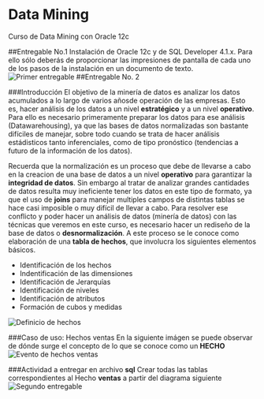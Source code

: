 # Data Mining
Curso de Data Mining con Oracle 12c

##Entregable No.1
Instalación de Oracle 12c y de SQL Developer 4.1.x. Para ello sólo deberás de proporcionar las impresiones de pantalla de cada uno de los pasos de la instalación en un documento  de texto.
![Primer entregable](http://shotcretemexico.com/cursos/base-datos/entregable1.png)
##Entregable No. 2

###Introducción
El objetivo de la minería de datos es analizar los datos acumulados a lo largo de varios añosde operación de las empresas. Esto es, hacer análisis de los datos a un nivel **estratégico** y a un nivel **operativo**.
Para ello es necesario primeramente preparar los datos para ese análisis (Datawarehousing), ya que las bases de datos normalizadas son bastante difíciles de manejar, sobre todo cuando se trata de hacer análisis estádisticos tanto inferenciales, como de tipo pronóstico (tendencias a futuro de la información de los datos).

Recuerda que la normalización es un proceso que debe de llevarse a cabo en la creacion de una base  de datos a un nivel **operativo** para garantizar la **integridad de datos**. Sin embargo al tratar de  analizar grandes cantidades de datos resulta muy ineficiente tener los datos en este tipo de formato, ya que el uso de **joins** para manejar multiples campos de distintas tablas se hace casi imposible o muy difícil de llevar a cabo.
Para resolver ese conflicto y poder hacer un análisis de datos (minería de datos) con las técnicas que veremos en este curso,  es necesario hacer un rediseño de la base de datos o **desnormalización**. A este proceso se le conoce como elaboración de una **tabla de hechos**, que involucra los siguientes elementos básicos.
* Identificación de los hechos
* Indentificación de las dimensiones
* Identificación de Jerarquías
* Identificación de niveles
* Identificación de atributos
* Formación de cubos y medidas



![Definicio de hechos](http://shotcretemexico.com/cursos/base-datos/definicion_hechos.png)


###Caso de uso: Hechos ventas
En la siguiente imágen se puede observar de dónde surge el concepto de lo que se conoce como un **HECHO**
![Evento de hechos  ventas](http://shotcretemexico.com/cursos/base-datos/tabla_hechos_ventas.png)

###Actividad a entregar en archivo **sql**
Crear todas las tablas correspondientes al Hecho **ventas** a partir del diagrama siguiente
![Segundo entregable](http://shotcretemexico.com/cursos/base-datos/entregable2.png)

